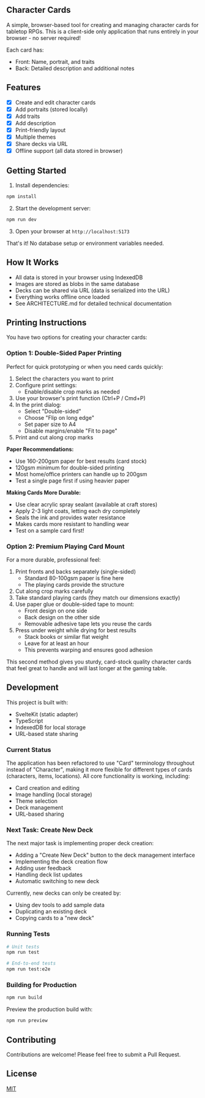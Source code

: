 ## Character Cards

A simple, browser-based tool for creating and managing character cards for tabletop RPGs. This is a client-side only application that runs entirely in your browser - no server required!

Each card has:
- Front: Name, portrait, and traits
- Back: Detailed description and additional notes

## Features

- [x] Create and edit character cards
- [x] Add portraits (stored locally)
- [x] Add traits
- [x] Add description
- [x] Print-friendly layout
- [x] Multiple themes
- [x] Share decks via URL
- [x] Offline support (all data stored in browser)

## Getting Started

1. Install dependencies:
```bash
npm install
```

2. Start the development server:
```bash
npm run dev
```

3. Open your browser at `http://localhost:5173`

That's it! No database setup or environment variables needed.

## How It Works

- All data is stored in your browser using IndexedDB
- Images are stored as blobs in the same database
- Decks can be shared via URL (data is serialized into the URL)
- Everything works offline once loaded
- See ARCHITECTURE.md for detailed technical documentation

## Printing Instructions

You have two options for creating your character cards:

### Option 1: Double-Sided Paper Printing
Perfect for quick prototyping or when you need cards quickly:

1. Select the characters you want to print
2. Configure print settings:
   - Enable/disable crop marks as needed
3. Use your browser's print function (Ctrl+P / Cmd+P)
4. In the print dialog:
   - Select "Double-sided"
   - Choose "Flip on long edge"
   - Set paper size to A4
   - Disable margins/enable "Fit to page"
5. Print and cut along crop marks

**Paper Recommendations:**
- Use 160-200gsm paper for best results (card stock)
- 120gsm minimum for double-sided printing
- Most home/office printers can handle up to 200gsm
- Test a single page first if using heavier paper

**Making Cards More Durable:**
- Use clear acrylic spray sealant (available at craft stores)
- Apply 2-3 light coats, letting each dry completely
- Seals the ink and provides water resistance
- Makes cards more resistant to handling wear
- Test on a sample card first!

### Option 2: Premium Playing Card Mount
For a more durable, professional feel:

1. Print fronts and backs separately (single-sided)
   - Standard 80-100gsm paper is fine here
   - The playing cards provide the structure
2. Cut along crop marks carefully
3. Take standard playing cards (they match our dimensions exactly)
4. Use paper glue or double-sided tape to mount:
   - Front design on one side
   - Back design on the other side
   - Removable adhesive tape lets you reuse the cards
5. Press under weight while drying for best results
   - Stack books or similar flat weight
   - Leave for at least an hour
   - This prevents warping and ensures good adhesion

This second method gives you sturdy, card-stock quality character cards that feel great to handle and will last longer at the gaming table.

## Development

This project is built with:
- SvelteKit (static adapter)
- TypeScript
- IndexedDB for local storage
- URL-based state sharing

### Current Status

The application has been refactored to use "Card" terminology throughout instead of "Character", making it more flexible for different types of cards (characters, items, locations). All core functionality is working, including:
- Card creation and editing
- Image handling (local storage)
- Theme selection
- Deck management
- URL-based sharing

### Next Task: Create New Deck

The next major task is implementing proper deck creation:
- Adding a "Create New Deck" button to the deck management interface
- Implementing the deck creation flow
- Adding user feedback
- Handling deck list updates
- Automatic switching to new deck

Currently, new decks can only be created by:
- Using dev tools to add sample data
- Duplicating an existing deck
- Copying cards to a "new deck"

### Running Tests

```bash
# Unit tests
npm run test

# End-to-end tests
npm run test:e2e
```

### Building for Production

```bash
npm run build
```

Preview the production build with:
```bash
npm run preview
```

## Contributing

Contributions are welcome! Please feel free to submit a Pull Request.

## License

[MIT](LICENSE)
